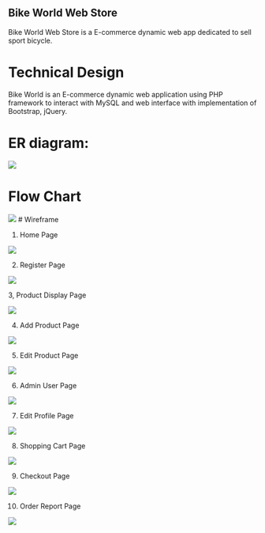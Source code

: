 ## Bike World Web Store
<p> Bike World Web Store is a E-commerce dynamic web app dedicated to sell sport bicycle. 
</p>
  
# Technical Design
<p> Bike World is an E-commerce dynamic web application using PHP framework to interact with MySQL and web interface with implementation of Bootstrap, jQuery. 
<p>

# ER diagram:
<img src="Diagram/BikeWorld-ER-Diagram.png"/>

# Flow Chart
<img src="Diagram/CST236-Flowchart.png"/>
# Wireframe

1. Home Page

<img src="Diagram/BikeWorld-HomePage.png"/>

2. Register Page

<img src="Diagram/BikeWorld-RegisterPage"/>

3, Product Display Page 

<img src="Diagram/BikeWorld-ProductDisplayPage.png"/>

4. Add Product Page

<img src="Diagram/BikeWorld-NewproductPage.png"/>

5. Edit Product Page

<img src="Diagram/BikeWorld-EditProductPage.png"/>

6. Admin User Page

<img src="Diagram/BikeWorld-AdminUserPage.png"/>

7. Edit Profile Page 

<img src="Diagram/BikeWorld-EditUserPage.png"/>

8. Shopping Cart Page

<img src="Diagram/BikeWorld-ShoppingCart.png"/>

9. Checkout Page

<img src="Diagram/BikeWorld-CheckOutForm.png"/>

10. Order Report Page

<img src="Diagram/BikeWorld-OrderReportPage.png"/>
